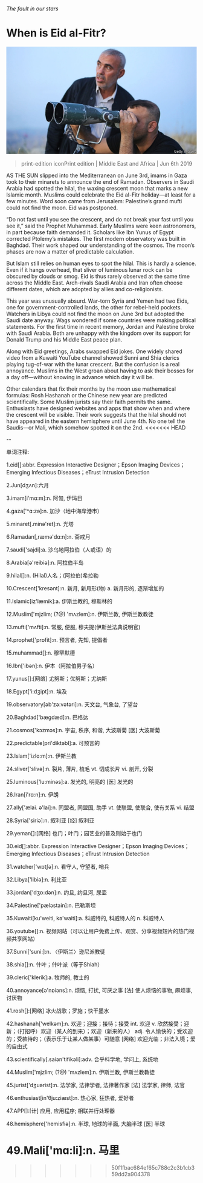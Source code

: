 ###### The fault in our stars

# When is Eid al-Fitr? 

![image](images/20190608_MAP004_0.jpg) 

> print-edition iconPrint edition | Middle East and Africa | Jun 6th 2019 

AS THE SUN slipped into the Mediterranean on June 3rd, imams in Gaza took to their minarets to announce the end of Ramadan. Observers in Saudi Arabia had spotted the hilal, the waxing crescent moon that marks a new Islamic month. Muslims could celebrate the Eid al-Fitr holiday—at least for a few minutes. Word soon came from Jerusalem: Palestine’s grand mufti could not find the moon. Eid was postponed. 

“Do not fast until you see the crescent, and do not break your fast until you see it,” said the Prophet Muhammad. Early Muslims were keen astronomers, in part because faith demanded it. Scholars like Ibn Yunus of Egypt corrected Ptolemy’s mistakes. The first modern observatory was built in Baghdad. Their work shaped our understanding of the cosmos. The moon’s phases are now a matter of predictable calculation. 

But Islam still relies on human eyes to spot the hilal. This is hardly a science. Even if it hangs overhead, that sliver of luminous lunar rock can be obscured by clouds or smog. Eid is thus rarely observed at the same time across the Middle East. Arch-rivals Saudi Arabia and Iran often choose different dates, which are adopted by allies and co-religionists. 

This year was unusually absurd. War-torn Syria and Yemen had two Eids, one for government-controlled lands, the other for rebel-held pockets. Watchers in Libya could not find the moon on June 3rd but adopted the Saudi date anyway. Wags wondered if some countries were making political statements. For the first time in recent memory, Jordan and Palestine broke with Saudi Arabia. Both are unhappy with the kingdom over its support for Donald Trump and his Middle East peace plan. 

Along with Eid greetings, Arabs swapped Eid jokes. One widely shared video from a Kuwaiti YouTube channel showed Sunni and Shia clerics playing tug-of-war with the lunar crescent. But the confusion is a real annoyance. Muslims in the West groan about having to ask their bosses for a day off—without knowing in advance which day it will be. 

Other calendars that fix their months by the moon use mathematical formulas: Rosh Hashanah or the Chinese new year are predicted scientifically. Some Muslim jurists say their faith permits the same. Enthusiasts have designed websites and apps that show when and where the crescent will be visible. Their work suggests that the hilal should not have appeared in the eastern hemisphere until June 4th. No one tell the Saudis—or Mali, which somehow spotted it on the 2nd. 
<<<<<<< HEAD

-- 

 单词注释:

1.eid[]:abbr. Expression Interactive Designer；Epson Imaging Devices；Emerging Infectious Diseases；eTrust Intrusion Detection 

2.Jun[dʒʌn]:六月 

3.imam[i'mɑ:m]:n. 阿訇, 伊玛目 

4.gaza['^ɑ:zә]:n. 加沙（地中海岸港市） 

5.minaret[.minә'ret]:n. 光塔 

6.Ramadan[,ræmә'dɑ:n]:n. 斋戒月 

7.saudi['sajdi]:a. 沙乌地阿拉伯（人或语）的 

8.Arabia[ә'reibiә]:n. 阿拉伯半岛 

9.hilal[]:n. (Hilal)人名；(阿拉伯)希拉勒 

10.Crescent['kresәnt]:n. 新月, 新月形(物) a. 新月形的, 逐渐增加的 

11.Islamic[iz'læmik]:a. 伊斯兰教的, 穆斯林的 

12.Muslim['mjzlim; (?@) 'mʌzlem]:n. 伊斯兰教, 伊斯兰教教徒 

13.mufti['mʌfti]:n. 常服, 便服, 穆夫提(伊斯兰法典说明官) 

14.prophet['prɒfit]:n. 预言者, 先知, 提倡者 

15.muhammad[]:n. 穆罕默德 

16.Ibn['ibən]:n. 伊本（阿拉伯男子名） 

17.yunus[]:[网络] 尤努斯；优努斯；尤纳斯 

18.Egypt['i:dʒipt]:n. 埃及 

19.observatory[әb'zә:vәtәri]:n. 天文台, 气象台, 了望台 

20.Baghdad['bægdæd]:n. 巴格达 

21.cosmos['kɔzmɔs]:n. 宇宙, 秩序, 和谐, 大波斯菊 [医] 大波斯菊 

22.predictable[pri'diktәbl]:a. 可预言的 

23.Islam['izlɑ:m]:n. 伊斯兰教 

24.sliver['slivә]:n. 裂片, 薄片, 梳毛 vt. 切成长片 vi. 剖开, 分裂 

25.luminous['lu:minәs]:a. 发光的, 明亮的 [医] 发光的 

26.Iran[i'rɑ:n]:n. 伊朗 

27.ally['ælai. ә'lai]:n. 同盟者, 同盟国, 助手 vt. 使联盟, 使联合, 使有关系 vi. 结盟 

28.Syria['siriә]:n. 叙利亚 [经] 叙利亚 

29.yeman[]:[网络] 也门；叶门；园艺业的普及则始于也门 

30.eid[]:abbr. Expression Interactive Designer；Epson Imaging Devices；Emerging Infectious Diseases；eTrust Intrusion Detection 

31.watcher['wɒtʃә]:n. 看守人, 守望者, 哨兵 

32.Libya['libiә]:n. 利比亚 

33.jordan['dʒɒ:dәn]:n. 约旦, 约旦河, 尿壶 

34.Palestine['pælәstain]:n. 巴勒斯坦 

35.Kuwaiti[ku'weiti, kә'waiti]:a. 科威特的, 科威特人的 n. 科威特人 

36.youtube[]:n. 视频网站（可以让用户免费上传、观赏、分享视频短片的热门视频共享网站） 

37.Sunni['suni:]:n. 〈伊斯兰〉逊尼派教徒 

38.shia[]:n. 什叶；什叶派（等于Shiah） 

39.cleric['klerik]:a. 牧师的, 教士的 

40.annoyance[ә'nɒiәns]:n. 烦恼, 打扰, 可厌之事 [法] 使人烦恼的事物, 麻烦事, 讨厌物 

41.rosh[]:[网络] 冰火战歌；罗施；快干墨水 

42.hashanah['welkəm]:n. 欢迎；迎接；接待；接受 int. 欢迎 v. 欣然接受；迎新；（打招呼）欢迎（某人的到来）；欢迎（新来的人） adj. 令人愉快的；受欢迎的；受款待的；（表示乐于让某人做某事）可随意 [网络] 欢迎光临；非法入境；爱的自由式 

43.scientifically[.saiәn'tifikәli]:adv. 合乎科学地, 学问上, 系统地 

44.Muslim['mjzlim; (?@) 'mʌzlem]:n. 伊斯兰教, 伊斯兰教教徒 

45.jurist['dʒuәrist]:n. 法学家, 法律学者, 法律著作家 [法] 法学家, 律师, 法官 

46.enthusiast[in'θju:ziæst]:n. 热心家, 狂热者, 爱好者 

47.APP[]:[计] 应用, 应用程序; 相联并行处理器 

48.hemisphere['hemisfiә]:n. 半球, 地球的半面, 大脑半球 [医] 半球 

49.Mali['mɑ:li]:n. 马里 
=======
>>>>>>> 50f1fbac684ef65c788c2c3b1cb359dd2a904378


